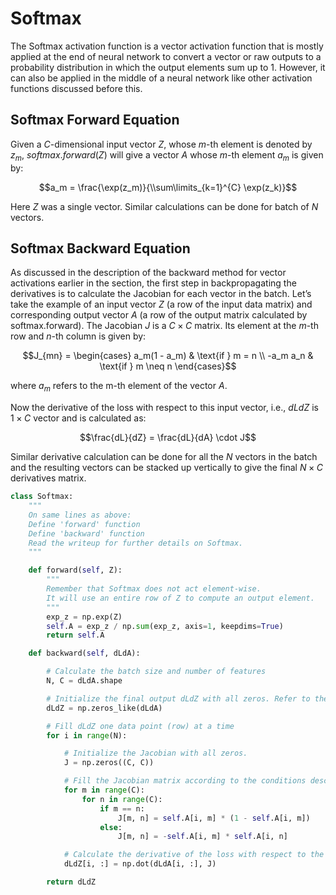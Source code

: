 # Softmax 

The Softmax activation function is a vector activation function that is mostly applied at the end of neural network to convert a vector or raw outputs to a probability distribution in which the output elements sum up to 1. However, it can also be applied in the middle of a neural network like other activation functions discussed before this.

## Softmax Forward Equation

Given a $C$-dimensional input vector $Z$, whose $m$-th element is denoted by $z_m$, $softmax.forward(Z)$ will give a vector $A$ whose $m$-th element $a_m$ is given by:

$$a_m = \frac{\exp(z_m)}{\\sum\limits_{k=1}^{C} \exp(z_k)}$$

Here $Z$ was a single vector. Similar calculations can be done for batch of $N$ vectors.

## Softmax Backward Equation

As discussed in the description of the backward method for vector activations earlier in the section, the first step in backpropagating the derivatives is to calculate the Jacobian for each vector in the batch. Let’s take the example of an input vector $Z$ (a row of the input data matrix) and corresponding output vector $A$ (a row of the output matrix calculated by softmax.forward). The Jacobian $J$ is a $C \times C$ matrix. Its element at the $m$-th row and $n$-th column is given by:


$$J_{mn} = 
\begin{cases} 
a_m(1 - a_m) & \text{if } m = n \\
-a_m a_n & \text{if } m \neq n 
\end{cases}$$


where $a_m$ refers to the m-th element of the vector $A$.

Now the derivative of the loss with respect to this input vector, i.e., $dLdZ$ is $1 × C$ vector and is calculated
as:

$$\frac{dL}{dZ} = \frac{dL}{dA} \cdot J$$

Similar derivative calculation can be done for all the $N$ vectors in the batch and the resulting vectors can
be stacked up vertically to give the final $N \times C$ derivatives matrix.

```python
class Softmax:
    """
    On same lines as above:
    Define 'forward' function
    Define 'backward' function
    Read the writeup for further details on Softmax.
    """

    def forward(self, Z):
        """
        Remember that Softmax does not act element-wise.
        It will use an entire row of Z to compute an output element.
        """
        exp_z = np.exp(Z)
        self.A = exp_z / np.sum(exp_z, axis=1, keepdims=True)
        return self.A

    def backward(self, dLdA):

        # Calculate the batch size and number of features
        N, C = dLdA.shape

        # Initialize the final output dLdZ with all zeros. Refer to the writeup and think about the shape.
        dLdZ = np.zeros_like(dLdA)

        # Fill dLdZ one data point (row) at a time
        for i in range(N):

            # Initialize the Jacobian with all zeros.
            J = np.zeros((C, C))

            # Fill the Jacobian matrix according to the conditions described in the writeup
            for m in range(C):
                for n in range(C):
                    if m == n:
                        J[m, n] = self.A[i, m] * (1 - self.A[i, m])
                    else:
                        J[m, n] = -self.A[i, m] * self.A[i, n]

            # Calculate the derivative of the loss with respect to the i-th input
            dLdZ[i, :] = np.dot(dLdA[i, :], J)

        return dLdZ
```
